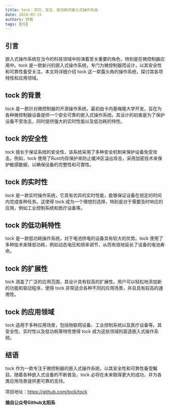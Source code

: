 ```yaml
---
title: tock：实时、安全、低功耗的嵌入式操作系统
date: 2024-03-15
authors: 转载
tags: [OS]
---
```


<!-- truncate -->

## 引言

嵌入式操作系统在当今的科技领域中扮演着至关重要的角色，特别是在微控制器应用中。tock 是一款新兴的嵌入式操作系统，专门为微控制器而设计，以其安全性和可靠性备受关注。本文将详细介绍 tock 这一崭露头角的操作系统，探讨其各项特性和应用领域。

## tock 的背景

tock 是一款针对微控制器的开源操作系统，最初由卡内基梅隆大学开发，旨在为各种微控制器设备提供一个安全可靠的嵌入式操作系统。其设计的初衷是为了保护设备不受攻击，同时提供强大的实时性能以及低功耗的特性。

## tock 的安全性

tock 擅长于保证系统的安全性，该系统采用了多种安全机制来保护设备免受攻击。例如，tock 使用了Rust内存保护来防止缓冲区溢出攻击，采用加密技术来保护敏感数据，以确保设备的完整性和可靠性。

## tock 的实时性

tock 是一款实时操作系统，它具有优异的实时性能，能够保证设备在规定的时间内完成各种任务。这使得 tock 成为一个理想的选择，特别是对于需要及时响应的应用，例如工业控制系统和医疗设备等。

## tock 的低功耗特性

tock 是一款低功耗操作系统，对于电池供电的设备具有较大的优势。tock 使用了多种技术来降低功耗，例如动态电压和频率调节，从而有效地延长了设备的电池寿命。

## tock 的扩展性

tock 涵盖了广泛的应用范围，其设计具有较高的扩展性。用户可以轻松地添加新的功能和驱动程序，使得 tock 非常适合各种不同的应用场景，并且具有较高的通用性。

## tock 的应用领域

tock 适用于多种应用场景，包括物联网设备、工业控制系统以及医疗设备等。其安全性、实时性以及低功耗等特性使得 tock 成为这些领域的首选嵌入式操作系统。

## 结语

tock 作为一款专注于微控制器的嵌入式操作系统，以其安全性和可靠性备受瞩目。随着各种嵌入式设备的不断普及，tock 必将在未来取得更大的成功，并为各类应用场景提供更可靠的支持。

项目地址：https://github.com/tock/tock 

**摘自公众号Github太阳系**